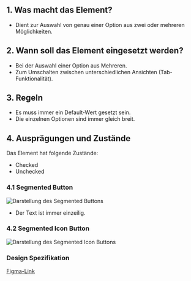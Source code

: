 ## 1. Was macht das Element?
*   Dient zur Auswahl von genau einer Option aus zwei oder mehreren Möglichkeiten.

## 2. Wann soll das Element eingesetzt werden?
*   Bei der Auswahl einer Option aus Mehreren.
*   Zum Umschalten zwischen unterschiedlichen Ansichten (Tab-Funktionalität).

## 3. Regeln
*   Es muss immer ein Default-Wert gesetzt sein.
*   Die einzelnen Optionen sind immer gleich breit.

## 4. Ausprägungen und Zustände

<label class="switch" style="display:none"><input type="checkbox"><span class="slider round"></span></label>


Das Element hat folgende Zustände:
*   Checked
*   Unchecked

### 4.1 Segmented Button
![Darstellung des Segmented Buttons](https://raw.githubusercontent.com/sbb-design-systems/design-system-mobile-documentation/doku-update/documentation/segmented-button/images/ME11_Text.png 'class: image')

*   Der Text ist immer einzeilig.

### 4.2 Segmented Icon Button
![Darstellung des Segmented Icon Buttons](https://raw.githubusercontent.com/sbb-design-systems/design-system-mobile-documentation/doku-update/documentation/segmented-button/images/ME11_Icon.png 'class: image')

### Design Spezifikation
[Figma-Link](https://www.figma.com/file/WOtLIam1xwrqcgnAITsEhV/Design-System-Mobile?node-id=12%3A2073)